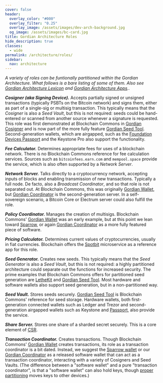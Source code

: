 ```yaml
---
cover: false
header:
  overlay_color: "#000"
  overlay_filter: "0.25"
  overlay_image: /assets/images/dev-arch-background.jpg
  og_image: /assets/images/bc-card.jpg
title: Gordian Architecture Roles
hide_description: true
classes:
  - wide
permalink: /architecture/roles/
sidebar:
  nav: architecture
---
```


_A variety of roles can be funtionally partitioned within the Gordian
Architecture. What follows is a bare listing of some of them. Also see
[Gordian Architecture Lexicon](/architecture/lexicon/) and [Gordian
Architecture Apps](/architure/apps).._

***Cosigner (aka Signing Device).*** Accepts partially signed or
unsigned transactions (typically PSBTs on the Bitcoin network) and
signs them, either as part of a single-sig or multisig
transaction. This typically means that the _Cosigner_ is also a _Seed
Vault_, but this is not required: seeds could be hand-entered or
scanned from another source whenever a signature is requested. This
role was first demonstrated at Blockchain Commons in [Gordian
Cosigner](https://github.com/BlockchainCommons/GordianCosigner-iOS)
and is now part of the more fully feature [Gordian Seed
Tool](https://github.com/BlockchainCommons/GordianSeedTool-iOS). Second-generation
wallets, which are airgapped, such as the [Foundation Devices
Passport](https://github.com/BlockchainCommons/SmartCustody/blob/master/Docs/Case-Study-Passport.md)
and the Keystone Pro also support the functionality.

***Fee Calculator.*** Determines appropriate fees for uses of a
blockchain network. There is no Blockchain Commons reference for fee
calculation services. Sources such as `bitcoinfees.earn.com` and
`mempool.space` provide the service, which is also often supported by
a _Network Server_.

***Network Server.*** Talks directly to a cryptocurrency network,
accepting inputs of blocks and enabling transmission of new
transactions. Typically a full node. De facto, also a _Broadcast
Coordinator_, and so that role is not separated out. At Blockchain
Commons, this was originally [Gordian
Wallet](https://github.com/BlockchainCommons/GordianWallet-iOS), but
[Gordian
Coordinator](https://github.com/BlockchainCommons/iOS-GordianCoordinator)
is the second-generation server. In a self-sovereign scenario, a
Bitcoin Core or Electrum server could also fulfill the role.

***Policy Coordinator.*** Manages the creation of
multisigs. Blockchain Commons' [Gordian
Wallet](https://github.com/BlockchainCommons/GordianWallet-iOS) was an
early example, but at this point we lean toward
[Sparrow](https://github.com/BlockchainCommons/SmartCustody/blob/master/Docs/Case-Study-Sparrow.md),
or again [Gordian
Coordinator](https://github.com/BlockchainCommons/iOS-GordianCoordinator)
as a more fully featured piece of software.

***Pricing Calculator.*** Determines current values of
cryptocurrencies, usually in fiat currencies. Blockchain offers the
[Spotbit](https://github.com/BlockchainCommons/spotbit) microservice
as a reference app for this role.

***Seed Generator.*** Creates new seeds. This typically means that the
_Seed Generator_ is also a _Seed Vault_, but this is not required: a
highly partitioned architecture could separate out the functions for
increased security. The prime examples that Blockchain Commons offers
for partitioned seed generation are
[LetheKit](https://github.com/BlockchainCommons/lethekit) and [Gordian
Seed
Tool](https://github.com/BlockchainCommons/GordianSeedTool-iOS). Most
hardware and software wallets also support seed generation, but in a
non-partitioned way.

***Seed Vault.*** Stores seeds securely. [Gordian Seed
Tool](https://github.com/BlockchainCommons/GordianSeedTool-iOS) is
Blockchain Commons' reference for seed storage. Hardware wallets, both
first-generation connected wallets such as Ledger and Trezor and
second-generation airgapped wallets such as Keystone and
[Passport](https://github.com/BlockchainCommons/SmartCustody/blob/master/Docs/Case-Study-Passport.md),
also provide the service.

***Share Server.*** Stores one share of a sharded secret
securely. This is a core element of [CSR](/csr/).

***Transaction Coordinator.*** Creates transactions. Though Blockchain
Commons' [Gordian
Wallet](https://github.com/BlockchainCommons/GordianWallet-iOS)
creates transactions, its role as a transaction coordinator is a bit
dated. Instead, we suggest the [Sparrow
wallet](https://github.com/BlockchainCommons/SmartCustody/blob/master/Docs/Case-Study-Sparrow.md)
or our [Gordian
Coordinator](https://github.com/BlockchainCommons/iOS-GordianCoordinator)
as a released software wallet that can act as a transaction
coordinator, interacting with a variety of Cosigners and Seed
Vaults. (The difference between a "software wallet" and a pure
"transaction coordinator", is that a "software wallet" can also hold
keys, though [proper partitioning](/architecture/) moves keys to other devices.)

